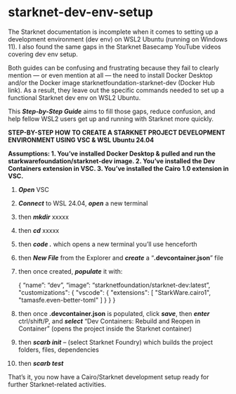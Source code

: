 # starknet-dev-env-setup
The Starknet documentation is incomplete when it comes to setting up a development environment (dev env) on WSL2 Ubuntu (running on Windows 11). I also found the same gaps in the Starknet Basecamp YouTube videos covering dev env setup.

Both guides can be confusing and frustrating because they fail to clearly mention — or even mention at all — the need to install Docker Desktop and/or the Docker image starknetfoundation-starknet-dev (Docker Hub link). As a result, they leave out the specific commands needed to set up a functional Starknet dev env on WSL2 Ubuntu.

This ***Step-by-Step Guide*** aims to fill those gaps, reduce confusion, and help fellow WSL2 users get up and running with Starknet more quickly.

**STEP-BY-STEP HOW TO CREATE A STARKNET PROJECT DEVELOPMENT ENVIRONMENT USING VSC & WSL Ubuntu 24.04**

**Assumptions: 
	1.	You’ve installed Docker Desktop & pulled and run the starkwarefoundation/starknet-dev image. 
	2.	You’ve installed the Dev Containers extension in VSC.
	3.	You’ve installed the Cairo 1.0 extension in VSC.**

1. ***Open*** VSC
2. ***Connect*** to WSL 24.04, ***open*** a new terminal
3. then ***mkdir*** xxxxx
4. then ***cd*** xxxxx
5. then ***code .***  which opens a new terminal you’ll use henceforth
6. then ***New File*** from the Explorer and ***create*** a “**.devcontainer.json**” file
7. then once created, ***populate*** it with: 

	 { 
	“name”: “dev”,
			“image”: “starknetfoundation/starknet-dev:latest”,
	   "customizations":  {
	        "vscode":  {
	            "extensions":  [
	                "StarkWare.cairo1",
	                "tamasfe.even-better-toml" ] 
			}
	  }
	}

8. then once **.devcontainer.json** is populated, click ***save***, then ***enter*** ctrl/shift/P, and ***select*** “Dev Containers: Rebuild and Reopen in Container” 
(opens the project inside the Starknet container)
9. then ***scarb init*** – (select Starknet Foundry) which builds the project folders, files, dependencies
10. then ***scarb test***

That’s it, you now have a Cairo/Starknet development setup ready for further Starknet-related activities.

